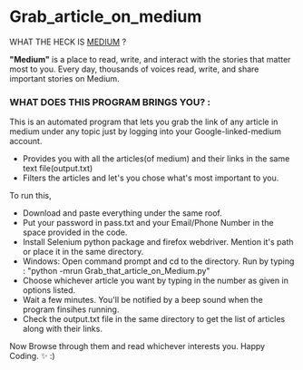 # Grab_article_on_medium 
WHAT THE HECK IS [MEDIUM](https://medium.com/) ?


**"Medium"** is a place to read, write, and interact with the stories that matter most to you. Every day, thousands of voices read, write, and share important stories on Medium.

### WHAT DOES THIS PROGRAM BRINGS YOU? :


This is an automated program that lets you grab the link of any article in medium under any topic just by logging into your Google-linked-medium account.


* Provides you with all the articles(of medium) and their links in the same text file(output.txt)
* Filters the articles and let's you chose what's most important to you.


To run this,


* Download and paste everything under the same roof.
* Put your password in pass.txt and your Email/Phone Number in the space provided in the code.
* Install Selenium python package and firefox webdriver. Mention it's path or place it in the same directory.
* Windows: Open command prompt and cd to the directory.
  Run by typing : "python -mrun Grab_that_article_on_Medium.py"
* Choose whichever article you want by typing in the number as given in options listed.
* Wait a few minutes. You'll be notified by a beep sound when the program finsihes running.
* Check the output.txt file in the same directory to get the list of articles along with their links.
    
Now Browse through them and read whichever interests you. Happy Coding. :sparkles:  :)
